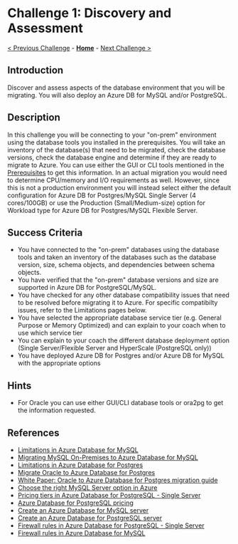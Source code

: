 # Challenge 1: Discovery and Assessment

[< Previous Challenge](./00-prereqs.md) - **[Home](../README.md)** - [Next Challenge >](./02-offline-migration.md)

## Introduction

Discover and assess aspects of the database environment that you will be migrating. You will also deploy an Azure DB for MySQL and/or PostgreSQL. 

## Description

In this challenge you will be connecting to your "on-prem" environment using the database tools you installed in the prerequisites. You will take an inventory of the database(s) that need to be migrated, check the database versions, check the database engine and determine if they are ready to migrate to Azure. You can use either the GUI or CLI tools mentioned in the [Prerequisites](./00-prereqs.md) to get this information. In an actual migration you would need to determine CPU/memory and I/O requirements as well. However, since this is not a production environment you will instead select either the default configuration for Azure DB for Postgres/MySQL Single Server (4 cores/100GB) or use the Production (Small/Medium-size) option for Workload type for Azure DB for Postgres/MySQL Flexible Server. 

## Success Criteria

* You have connected to the "on-prem" databases using the database tools and taken an inventory of the databases such as the database version, size, schema objects, and dependencies between schema objects.
* You have verified that the "on-prem" database versions and size are supported in Azure DB for PostgreSQL/MySQL.
* You have checked for any other database compatibility issues that need to be resolved before migrating it to Azure. For specific compatibilty issues, refer to the Limitations pages below.
* You have selected the appropriate database service tier (e.g. General Purpose or Memory Optimized) and can explain to your coach when to use which service tier
* You can explain to your coach the different database deployment option (Single Server/Flexible Server and HyperScale (PostgreSQL only))
* You have deployed Azure DB for Postgres and/or Azure DB for MySQL with the appropriate options

## Hints

* For Oracle you can use either GUI/CLI database tools or ora2pg to get the information requested. 


## References

* [Limitations in Azure Database for MySQL](https://docs.microsoft.com/en-us/azure/mysql/concepts-limits)
* [Migrating MySQL On-Premises to Azure Database for MySQL](https://github.com/Azure/azure-mysql/tree/master/MigrationGuide)
* [Limitations in Azure Database for Postgres](https://docs.microsoft.com/en-us/azure/postgresql/concepts-limits)
* [Migrate Oracle to Azure Database for Postgres](https://docs.microsoft.com/en-us/azure/postgresql/howto-migrate-from-oracle)
* [White Paper: Oracle to Azure Database for Postgres migration guide](https://github.com/microsoft/OrcasNinjaTeam/blob/master/Oracle%20to%20PostgreSQL%20Migration%20Guide/Oracle%20to%20Azure%20Database%20for%20PostgreSQL%20Migration%20Guide.pdf)
* [Choose the right MySQL Server option in Azure](https://docs.microsoft.com/en-us/azure/mysql/select-right-deployment-type)
* [Pricing tiers in Azure Database for PostgreSQL - Single Server](https://docs.microsoft.com/en-us/azure/postgresql/concepts-pricing-tiers)
* [Azure Database for PostgreSQL pricing](https://azure.microsoft.com/en-us/pricing/details/postgresql/flexible-server/)
* [Create an Azure Database for MySQL server](https://docs.microsoft.com/en-us/azure/mysql/quickstart-create-mysql-server-database-using-azure-portal)
* [Create an Azure Database for PostgreSQL server](https://docs.microsoft.com/en-us/azure/postgresql/quickstart-create-server-database-portal)
* [Firewall rules in Azure Database for PostgreSQL - Single Server](https://docs.microsoft.com/en-us/azure/postgresql/concepts-firewall-rules)
* [Firewall rules in Azure Database for MySQL](https://docs.microsoft.com/en-us/azure/mysql/concepts-firewall-rules)

